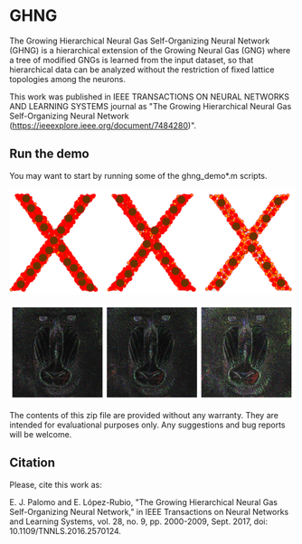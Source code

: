 # GHNG
The Growing Hierarchical Neural Gas Self-Organizing Neural Network (GHNG) is a hierarchical extension of the Growing Neural Gas (GNG) where a tree of modified GNGs is learned from the input dataset, so that hierarchical data can be analyzed without the restriction of fixed lattice topologies among the neurons. 

This work was published in IEEE TRANSACTIONS ON NEURAL NETWORKS AND LEARNING SYSTEMS journal as "The Growing Hierarchical Neural Gas Self-Organizing Neural Network (https://ieeexplore.ieee.org/document/7484280)".

## Run the demo
You may want to start by running some of the ghng_demo*.m scripts.

![Alt text](https://raw.githubusercontent.com/icai-uma/GHNG/master/ghng-self-organization.png?raw=true "GHNG self-organization for the two-dimensional ’X’ letter input distribution")

![Alt text](https://raw.githubusercontent.com/icai-uma/GHNG/master/ghng-color-quantization.png?raw=true "GHNG color quantization for the baboon image")

The contents of this zip file are provided without any warranty. They are intended for evaluational purposes only. Any suggestions and bug reports will be welcome.

## Citation
Please, cite this work as:

E. J. Palomo and E. López-Rubio, "The Growing Hierarchical Neural Gas Self-Organizing Neural Network," in IEEE Transactions on Neural Networks and Learning Systems, vol. 28, no. 9, pp. 2000-2009, Sept. 2017, doi: 10.1109/TNNLS.2016.2570124.
